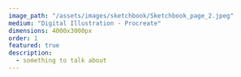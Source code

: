 ```yaml
---
image_path: "/assets/images/sketchbook/Sketchbook_page_2.jpeg"
medium: "Digital Illustration - Procreate"
dimensions: 4000x3000px 
order: 1
featured: true
description:
  - something to talk about 
---
```


